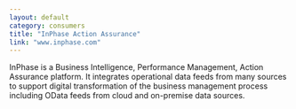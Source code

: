 ```yaml
---
layout: default
category: consumers
title: "InPhase Action Assurance"
link: "www.inphase.com"
---
```

InPhase is a Business Intelligence, Performance Management, Action Assurance platform.  It integrates operational data feeds from many sources to support digital transformation of the business management process including OData feeds from cloud and on-premise data sources. 
